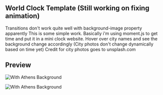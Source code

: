 ## World Clock Template (Still working on fixing animation)
Transitions don't work quite well with background-image property apparently
This is some simple work.
Basically i'm using moment.js to get time and put it in a mini clock website.
Hover over city names and see the background change accordingly (City photos don't change dynamically based on time yet)
Credit for city photos goes to unsplash.com


## Preview
![With Athens Background](https://github.com/stavrify/worldclock/blob/main/img/preview.png)

![With Athens Background](https://github.com/stavrify/worldclock/blob/main/img/preview1.gif)

